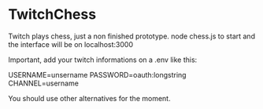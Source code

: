 # TwitchChess
Twitch plays chess, just a non finished prototype. node chess.js to start and the interface will be on localhost:3000


Important, add your twitch informations on a .env like this:

USERNAME=unsername
PASSWORD=oauth:longstring
CHANNEL=username

You should use other alternatives for the moment.
